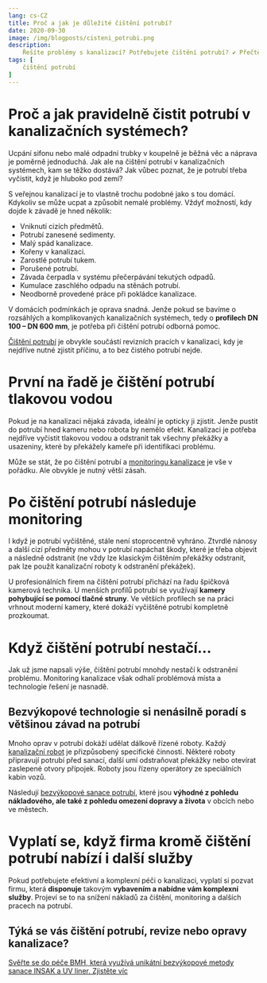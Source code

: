 ```yaml
---
lang: cs-CZ
title: Proč a jak je důležité čištění potrubí?
date: 2020-09-30
image: /img/blogposts/cisteni_potrubi.png
description:
    Řešíte problémy s kanalizací? Potřebujete čištění potrubí? ✔ Přečtěte si, proč je čištění potrubí důležité a jaké další práce jsou s ním spojené. 
tags: [
    čištění potrubí
]
---
```


# Proč a jak pravidelně čistit potrubí v kanalizačních systémech? 
Ucpání sifonu nebo malé odpadní trubky v koupelně je běžná věc a náprava je poměrně jednoduchá. Jak ale na čištění potrubí v kanalizačních systémech, kam se těžko dostává? Jak vůbec poznat, že je potrubí třeba vyčistit, když je hluboko pod zemí? 

S veřejnou kanalizací je to vlastně trochu podobné jako s tou domácí. Kdykoliv se může ucpat a způsobit nemalé problémy. Vždyť možností, kdy dojde k závadě je hned několik:
+	Vniknutí cizích předmětů. 
+	Potrubí zanesené sedimenty. 
+	Malý spád kanalizace.
+	Kořeny v kanalizaci.
+	Zarostlé potrubí tukem.
+	Porušené potrubí.
+	Závada čerpadla v systému přečerpávání tekutých odpadů. 
+	Kumulace zaschlého odpadu na stěnách potrubí.
+	Neodborně provedené práce při pokládce kanalizace. 

V domácích podmínkách je oprava snadná. Jenže pokud se bavíme o rozsáhlých a komplikovaných kanalizačních systémech, tedy o **profilech DN 100 – DN 600 mm**, je potřeba při čištění potrubí odborná pomoc. 

[Čištění potrubí](https://bmh.cz/sluzby/monitoring-a-lokalni-opravy/cisteni/) je obvykle součástí revizních pracích v kanalizaci, kdy je nejdříve nutné zjistit příčinu, a to bez čistého potrubí nejde. 

# První na řadě je čištění potrubí tlakovou vodou
Pokud je na kanalizaci nějaká závada, ideální je opticky ji zjistit. Jenže pustit do potrubí hned kameru nebo robota by nemělo efekt. Kanalizaci je potřeba nejdříve vyčistit tlakovou vodou a odstranit tak všechny překážky a usazeniny, které by překážely kameře při identifikaci problému.

Může se stát, že po čištění potrubí a [monitoringu kanalizace](https://bmh.cz/blog/monitoring-kanalizace.html) je vše v pořádku. Ale obvykle je nutný větší zásah.

# Po čištění potrubí následuje monitoring
I když je potrubí vyčištěné, stále není stoprocentně vyhráno. Ztvrdlé nánosy a další cizí předměty mohou v potrubí napáchat škody, které je třeba objevit a následně odstranit (ne vždy lze klasickým čištěním překážky odstranit, pak lze použít kanalizační roboty k odstranění překážek).

U profesionálních firem na čištění potrubí přichází na řadu špičková kamerová technika. U menších profilů potrubí se využívají **kamery pohybující se pomocí tlačné struny**. Ve větších profilech se na práci vrhnout moderní kamery, které dokáží vyčištěné potrubí kompletně prozkoumat.

# Když čištění potrubí nestačí… 
Jak už jsme napsali výše, čištění potrubí mnohdy nestačí k odstranění problému. Monitoring kanalizace však odhalí problémová místa a technologie řešení je nasnadě. 

## Bezvýkopové technologie si nenásilně poradí s většinou závad na potrubí
Mnoho oprav v potrubí dokáží udělat dálkově řízené roboty. Každý [kanalizační robot](https://bmh.cz/blog/kanalizacni-robot.html) je přizpůsobený specifické činnosti. Některé roboty připravují potrubí před sanací, další umí odstraňovat překážky nebo otevírat zaslepené otvory přípojek. Roboty jsou řízeny operátory ze speciálních kabin vozů. 

Následují [bezvýkopové sanace potrubí](https://bmh.cz/sluzby/kanalizace/), které jsou **výhodné z pohledu nákladového, ale také z pohledu omezení dopravy a života** v obcích nebo ve městech. 

# Vyplatí se, když firma kromě čištění potrubí nabízí i další služby 
Pokud potřebujete efektivní a komplexní péči o kanalizaci, vyplatí si pozvat firmu, která **disponuje** takovým **vybavením a nabídne vám komplexní služby**. Projeví se to na snížení nákladů za čištění, monitoring a dalších pracech na potrubí. 

## Týká se vás čištění potrubí, revize nebo opravy kanalizace?
[Svěřte se do péče BMH, která využívá unikátní bezvýkopové metody sanace INSAK a UV liner. Zjistěte víc](https://bmh.cz/sluzby/kanalizace/)
